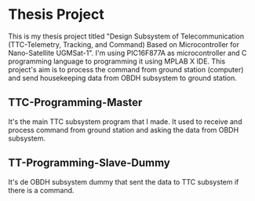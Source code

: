 # Thesis Project

This is my thesis project titled "Design Subsystem of Telecommunication (TTC-Telemetry, Tracking, and Command) Based on Microcontroller for Nano-Satellite UGMSat-1".
I'm using PIC16F877A as microcontroller and C programming language to programming it using MPLAB X IDE. 
This project's aim is to process the command from ground station (computer) and send housekeeping data from OBDH subsystem to ground station.

## TTC-Programming-Master

It's the main TTC subsystem program that I made. It used to receive and process command from ground station and asking the data from OBDH subsystem.

## TT-Programming-Slave-Dummy

It's de OBDH subsystem dummy that sent the data to TTC subsystem if there is a command.
